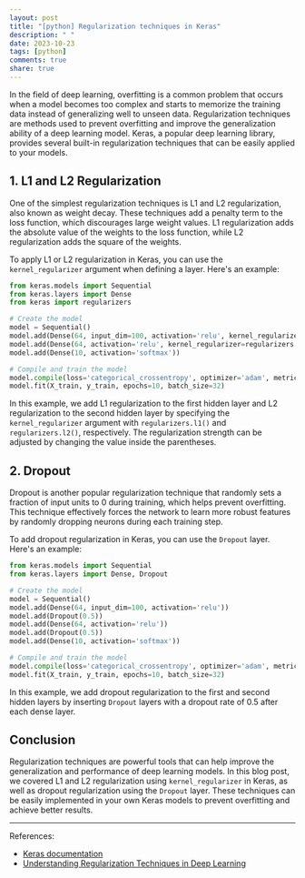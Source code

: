 ```yaml
---
layout: post
title: "[python] Regularization techniques in Keras"
description: " "
date: 2023-10-23
tags: [python]
comments: true
share: true
---
```


In the field of deep learning, overfitting is a common problem that occurs when a model becomes too complex and starts to memorize the training data instead of generalizing well to unseen data. Regularization techniques are methods used to prevent overfitting and improve the generalization ability of a deep learning model. Keras, a popular deep learning library, provides several built-in regularization techniques that can be easily applied to your models.

## 1. L1 and L2 Regularization
One of the simplest regularization techniques is L1 and L2 regularization, also known as weight decay. These techniques add a penalty term to the loss function, which discourages large weight values. L1 regularization adds the absolute value of the weights to the loss function, while L2 regularization adds the square of the weights.

To apply L1 or L2 regularization in Keras, you can use the `kernel_regularizer` argument when defining a layer. Here's an example:

```python
from keras.models import Sequential
from keras.layers import Dense
from keras import regularizers

# Create the model
model = Sequential()
model.add(Dense(64, input_dim=100, activation='relu', kernel_regularizer=regularizers.l1(0.01)))
model.add(Dense(64, activation='relu', kernel_regularizer=regularizers.l2(0.01)))
model.add(Dense(10, activation='softmax'))

# Compile and train the model
model.compile(loss='categorical_crossentropy', optimizer='adam', metrics=['accuracy'])
model.fit(X_train, y_train, epochs=10, batch_size=32)
```

In this example, we add L1 regularization to the first hidden layer and L2 regularization to the second hidden layer by specifying the `kernel_regularizer` argument with `regularizers.l1()` and `regularizers.l2()`, respectively. The regularization strength can be adjusted by changing the value inside the parentheses.

## 2. Dropout
Dropout is another popular regularization technique that randomly sets a fraction of input units to 0 during training, which helps prevent overfitting. This technique effectively forces the network to learn more robust features by randomly dropping neurons during each training step.

To add dropout regularization in Keras, you can use the `Dropout` layer. Here's an example:

```python
from keras.models import Sequential
from keras.layers import Dense, Dropout

# Create the model
model = Sequential()
model.add(Dense(64, input_dim=100, activation='relu'))
model.add(Dropout(0.5))
model.add(Dense(64, activation='relu'))
model.add(Dropout(0.5))
model.add(Dense(10, activation='softmax'))

# Compile and train the model
model.compile(loss='categorical_crossentropy', optimizer='adam', metrics=['accuracy'])
model.fit(X_train, y_train, epochs=10, batch_size=32)
```

In this example, we add dropout regularization to the first and second hidden layers by inserting `Dropout` layers with a dropout rate of 0.5 after each dense layer.

## Conclusion
Regularization techniques are powerful tools that can help improve the generalization and performance of deep learning models. In this blog post, we covered L1 and L2 regularization using `kernel_regularizer` in Keras, as well as dropout regularization using the `Dropout` layer. These techniques can be easily implemented in your own Keras models to prevent overfitting and achieve better results.

---

References:
- [Keras documentation](https://keras.io/regularizers/)
- [Understanding Regularization Techniques in Deep Learning](https://towardsdatascience.com/understanding-regularization-techniques-in-deep-learning-3a2935ff8a10)